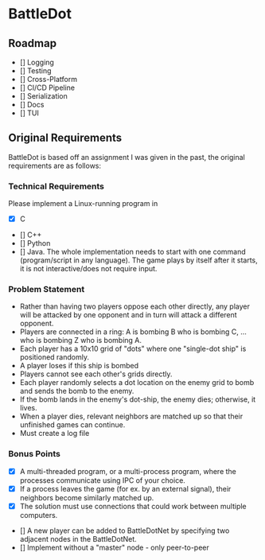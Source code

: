 # BattleDot
## Roadmap
- [] Logging
- [] Testing
- [] Cross-Platform
- [] CI/CD Pipeline
- [] Serialization
- [] Docs
- [] TUI

## Original Requirements
BattleDot is based off an assignment I was given in the past, the original requirements are as follows:

### Technical Requirements
Please implement a Linux-running program in 
- [x] C 
- [] C++ 
- [] Python 
- [] Java.
The whole implementation needs to start with one command (program/script in any language).
The game plays by itself after it starts, it is not interactive/does not require input.

### Problem Statement
- Rather than having two players oppose each other directly, any player will be attacked by one opponent and in turn will attack a different opponent. 
- Players are connected in a ring: A is bombing B who is bombing C, ... who is bombing Z who is bombing A.
- Each player has a 10x10 grid of "dots" where one "single-dot ship" is positioned randomly.
- A player loses if this ship is bombed
- Players cannot see each other's grids directly.
- Each player randomly selects a dot location on the enemy grid to bomb and sends the bomb to the enemy.
- If the bomb lands in the enemy's dot-ship, the enemy dies; otherwise, it lives.
- When a player dies, relevant neighbors are matched up so that their unfinished games can continue. 
- Must create a log file

### Bonus Points
- [x] A multi-threaded program, or a multi-process program, where the processes communicate using IPC of your choice.
- [x] If a process leaves the game (for ex. by an external signal), their neighbors become similarly matched up.
- [x] The solution must use connections that could work between multiple computers.
- [] A new player can be added to BattleDotNet by specifying two adjacent nodes in the BattleDotNet.
- [] Implement without a "master" node - only peer-to-peer


